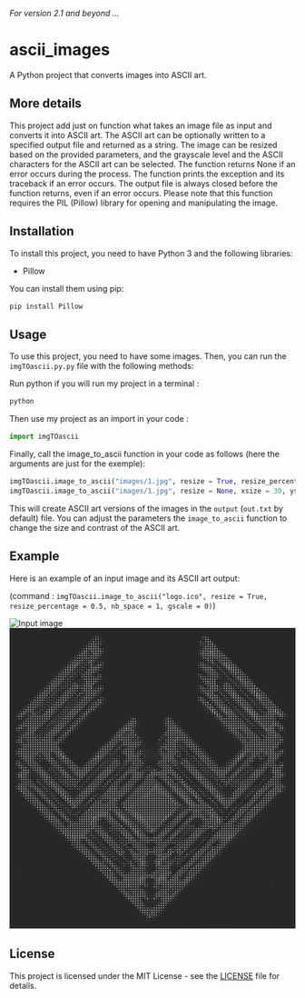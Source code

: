 _For version 2.1 and beyond ..._
# ascii_images
A Python project that converts images into ASCII art.

## More details
This project add just on function what takes an image file as input and converts it into ASCII art. The ASCII art can be optionally written to a specified output file and returned as a string. The image can be resized based on the provided parameters, and the grayscale level and the ASCII characters for the ASCII art can be selected. The function returns None if an error occurs during the process. The function prints the exception and its traceback if an error occurs. The output file is always closed before the function returns, even if an error occurs. Please note that this function requires the PIL (Pillow) library for opening and manipulating the image.

## Installation
To install this project, you need to have Python 3 and the following libraries:

- Pillow

You can install them using pip:

```bash
pip install Pillow
```

## Usage
To use this project, you need to have some images. Then, you can run the `imgTOascii.py.py` file with the following methods:

Run python if you will run my project in a terminal :
```bash
python
```
Then use my project as an import in your code :
```python
import imgTOascii
```
Finally, call the image_to_ascii function in your code as follows (here the arguments are just for the exemple):
```python
imgTOascii.image_to_ascii("images/1.jpg", resize = True, resize_percentage = 0.1, nb_space = 1, gscale = 1)
imgTOascii.image_to_ascii("images/1.jpg", resize = None, xsize = 30, ysize = 30, nb_space = 0)
```

This will create ASCII art versions of the images in the `output` (`out.txt` by default) file. You can adjust the parameters the `image_to_ascii` function to change the size and contrast of the ASCII art.

## Example
Here is an example of an input image and its ASCII art output:

(command : ``imgTOascii.image_to_ascii("logo.ico", resize = True, resize_percentage = 0.5, nb_space = 1, gscale = 0)``)

![Input image](/logo.ico)
![Output image](/Capture.png)

## License
This project is licensed under the MIT License - see the [LICENSE](/LICENSE) file for details.
